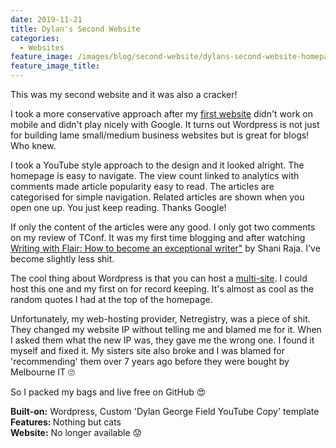 ```yaml
---
date: 2019-11-21
title: Dylan's Second Website
categories:
  - Websites
feature_image: /images/blog/second-website/dylans-second-website-homepage.jpg
feature_image_title: 
---
```

<p>
This was my second website and it was also a cracker!
</p>
<p>
I took a more conservative approach after my <a href="/websites/2018/11/03/dylans-first-website/">first website</a> didn't work on mobile and didn't play nicely with Google. It turns out
Wordpress is not just for building lame small/medium business websites but is great for blogs! Who knew.
</p>
<p>
I took a YouTube style approach to the design and it looked alright. The homepage is easy to navigate. The view count linked to analytics with comments made article popularity easy to read. The articles are categorised for simple navigation. Related articles are shown when you open one up. You just keep reading. Thanks Google! 
</p>
<p>
If only the content of the articles were any good. I only got two comments on my review of TConf. It was my first time blogging and after watching <a href="https://www.udemy.com/course/writing-with-flair-how-to-become-an-exceptional-writer/" target="_blank">Writing with Flair: How to become an exceptional writer"</a> by Shani Raja. I've become slightly less shit.
</p>
<p>
The cool thing about Wordpress is that you can host a <a href="https://www.wpbeginner.com/glossary/multisite/" target="_blank">multi-site</a>. I could host this one and my first on for record keeping. It's almost as cool as the random quotes I had at the top of the homepage.
</p>
<p>
Unfortunately, my web-hosting provider, Netregistry, was a piece of shit. They changed my website IP without telling me and blamed me for it. When I asked them what the new IP was, they gave me the wrong one. I found it myself and fixed it. My sisters site also broke and I was blamed for 'recommending' them over 7 years ago before they were bought by Melbourne IT 🙄
</p>
<p>
So I packed my bags and live free on GitHub 😍
</p>
<p>
<strong>Built-on:</strong> Wordpress, Custom 'Dylan George Field YouTube Copy' template<br />
<strong>Features: </strong>Nothing but cats<br />
<strong>Website:</strong> No longer available 😟
</p>